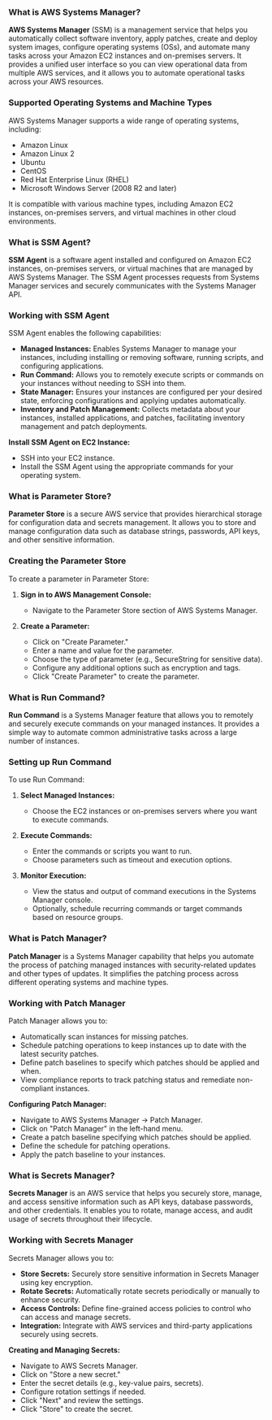 ### What is AWS Systems Manager?

**AWS Systems Manager** (SSM) is a management service that helps you automatically collect software inventory, apply patches, create and deploy system images, configure operating systems (OSs), and automate many tasks across your Amazon EC2 instances and on-premises servers. It provides a unified user interface so you can view operational data from multiple AWS services, and it allows you to automate operational tasks across your AWS resources.

### Supported Operating Systems and Machine Types

AWS Systems Manager supports a wide range of operating systems, including:
- Amazon Linux
- Amazon Linux 2
- Ubuntu
- CentOS
- Red Hat Enterprise Linux (RHEL)
- Microsoft Windows Server (2008 R2 and later)

It is compatible with various machine types, including Amazon EC2 instances, on-premises servers, and virtual machines in other cloud environments.

### What is SSM Agent?

**SSM Agent** is a software agent installed and configured on Amazon EC2 instances, on-premises servers, or virtual machines that are managed by AWS Systems Manager. The SSM Agent processes requests from Systems Manager services and securely communicates with the Systems Manager API.

### Working with SSM Agent

SSM Agent enables the following capabilities:
- **Managed Instances:** Enables Systems Manager to manage your instances, including installing or removing software, running scripts, and configuring applications.
- **Run Command:** Allows you to remotely execute scripts or commands on your instances without needing to SSH into them.
- **State Manager:** Ensures your instances are configured per your desired state, enforcing configurations and applying updates automatically.
- **Inventory and Patch Management:** Collects metadata about your instances, installed applications, and patches, facilitating inventory management and patch deployments.

**Install SSM Agent on EC2 Instance:**
   - SSH into your EC2 instance.
   - Install the SSM Agent using the appropriate commands for your operating system.
### What is Parameter Store?

**Parameter Store** is a secure AWS service that provides hierarchical storage for configuration data and secrets management. It allows you to store and manage configuration data such as database strings, passwords, API keys, and other sensitive information.

### Creating the Parameter Store

To create a parameter in Parameter Store:
1. **Sign in to AWS Management Console:**
   - Navigate to the Parameter Store section of AWS Systems Manager.

2. **Create a Parameter:**
   - Click on "Create Parameter."
   - Enter a name and value for the parameter.
   - Choose the type of parameter (e.g., SecureString for sensitive data).
   - Configure any additional options such as encryption and tags.
   - Click "Create Parameter" to create the parameter.

### What is Run Command?

**Run Command** is a Systems Manager feature that allows you to remotely and securely execute commands on your managed instances. It provides a simple way to automate common administrative tasks across a large number of instances.

### Setting up Run Command

To use Run Command:
1. **Select Managed Instances:**
   - Choose the EC2 instances or on-premises servers where you want to execute commands.

2. **Execute Commands:**
   - Enter the commands or scripts you want to run.
   - Choose parameters such as timeout and execution options.

3. **Monitor Execution:**
   - View the status and output of command executions in the Systems Manager console.
   - Optionally, schedule recurring commands or target commands based on resource groups.

### What is Patch Manager?

**Patch Manager** is a Systems Manager capability that helps you automate the process of patching managed instances with security-related updates and other types of updates. It simplifies the patching process across different operating systems and machine types.

### Working with Patch Manager

Patch Manager allows you to:
- Automatically scan instances for missing patches.
- Schedule patching operations to keep instances up to date with the latest security patches.
- Define patch baselines to specify which patches should be applied and when.
- View compliance reports to track patching status and remediate non-compliant instances.

**Configuring Patch Manager:**
   - Navigate to AWS Systems Manager -> Patch Manager.
   - Click on "Patch Manager" in the left-hand menu.
   - Create a patch baseline specifying which patches should be applied.
   - Define the schedule for patching operations.
   - Apply the patch baseline to your instances.

### What is Secrets Manager?

**Secrets Manager** is an AWS service that helps you securely store, manage, and access sensitive information such as API keys, database passwords, and other credentials. It enables you to rotate, manage access, and audit usage of secrets throughout their lifecycle.

### Working with Secrets Manager

Secrets Manager allows you to:
- **Store Secrets:** Securely store sensitive information in Secrets Manager using key encryption.
- **Rotate Secrets:** Automatically rotate secrets periodically or manually to enhance security.
- **Access Controls:** Define fine-grained access policies to control who can access and manage secrets.
- **Integration:** Integrate with AWS services and third-party applications securely using secrets.

**Creating and Managing Secrets:**
   - Navigate to AWS Secrets Manager.
   - Click on "Store a new secret."
   - Enter the secret details (e.g., key-value pairs, secrets).
   - Configure rotation settings if needed.
   - Click "Next" and review the settings.
   - Click "Store" to create the secret.
